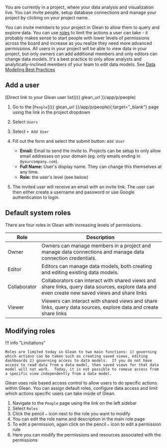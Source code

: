 You are currently in a project, where your data analysis and visualization live. You can invite people, setup database connections and manage your project by clicking on your project name.

You can invite members to your project in Glean to allow them to query and explore data. You can use [roles](#default-system-roles) to limit the actions a user can take - it probably makes sense to start people with lower levels of permissions across the board and increase as you realize they need more advanced permissions. All users in your project will be able to view data in your project, but only owners can add additional members and only editors can change data models. It's a best practice to only allow analysts and analytically-inclined members of your team to edit data models. See [Data Modeling Best Practices](../../guides/data-modeling-best-practices.md)

## Add a user

[Direct link to your Glean user list]({{ glean_url }}/app/p/people)

1. Go to the [`People`]({{ glean_url }}/app/p/people){:target="\_blank"} page using the link in the project dropdown
2. Select `Users`
3. Select `+ Add User`
4. Fill out the form and select the submit button: `Add User`

   - **Email:** Email to send the invite to. Projects can be setup to only allow
     email addresses on your domain (eg. only emails ending in `@yourcompany.com`).
   - **Full Name:** User's display name. They can change this themselves at any time.
   - **Role:** the user's level (see below)

5. The invited user will receive an email with an invite link.
   The user can then either create a username and password or use Google authentication to login.

## Default system roles

There are four roles in Glean with increasing levels of permissions.

| Role         | Description                                                                                                                                    |
| ------------ | ---------------------------------------------------------------------------------------------------------------------------------------------- |
| Owner        | Owners can manage members in a project and manage data connections and manage data connection credentials.                                     |
| Editor       | Editors can manage data models, both creating and editing existing data models.                                                                |
| Collaborator | Collaborators can interact with shared views and share links, query data sources, explore data and even create new saved views and share links |
| Viewer       | Viewers can interact with shared views and share links, query data sources, explore data and create share links                                |

## Modifying roles

!!! info "Limitations"

    Roles are limited today in Glean to two main functions: 1) governing which actions can be taken such as creating saved views, editing dashboards 2) governing access to data models.  If you do not have access to read data from a data model, then saved views for that data model will not work.  Today, it is not possible to remove access from a specific view independently from a data model.

Glean uses role based access control to allow users to do specific actions within Glean. You can assign default roles, configure data access and limit which actions specific users can take inside of Glean.

1. Navigate to the `People` page using the link on the left sidebar
2. Select `Roles`
3. Click the pencil `✏️` icon next to the role you want to modify
4. You can edit the role name and description in the main role page
5. To edit a permission, again click on the pencil `✏️` icon to edit a permission rule
6. Here you can modify the permissions and resources associated with the permissions
